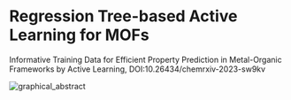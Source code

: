 # Regression Tree-based Active Learning for MOFs

Informative Training Data for Efficient Property Prediction in Metal-Organic Frameworks by Active Learning, DOI:10.26434/chemrxiv-2023-sw9kv

<p align="center">

![graphical_abstract](https://github.com/AshnaJose/Regression-Tree-based-Active-Learning-for-MOFs/assets/92301787/ce56f30a-8ddc-4a68-a8d3-932b2b77aa13)

</p>

